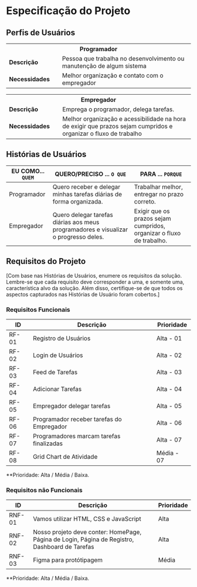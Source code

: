 # Especificação do Projeto

## Perfis de Usuários

<table>
<tbody>
<tr align=center>
<th colspan="2">Programador</th>
</tr>
<tr>
<td width="150px"><b>Descrição</b></td>
<td width="600px">Pessoa que trabalha no desenvolvimento ou manutenção de algum sistema </td>
</tr>
<tr>
<td><b>Necessidades</b></td>
<td>Melhor organização e contato com o empregador </td>
</tr>
</tbody>
</table>
<table>
   <tbody>
<tr align=center>
<th colspan="2">Empregador</th>
</tr>
<tr>
<td width="150px"><b>Descrição</b></td>
<td width="600px">Emprega o programador, delega tarefas.</td>
</tr>
<tr>
<td><b>Necessidades</b></td>
<td>Melhor organização e acessibilidade na hora de exigir que prazos sejam cumpridos e organizar o fluxo de trabalho </td>
</tr>
</tbody>
</table>

## Histórias de Usuários

|EU COMO... `QUEM`   | QUERO/PRECISO ... `O QUE` |PARA ... `PORQUE`                 |
|--------------------|---------------------------|----------------------------------|
| Programador | Quero receber e delegar minhas tarefas diárias de forma organizada. | Trabalhar melhor, entregar no prazo correto.|
| Empregador | Quero delegar tarefas diárias aos meus programadores e visualizar o progresso deles.  | Exigir que os prazos sejam cumpridos, organizar o fluxo de trabalho.  |

## Requisitos do Projeto

[Com base nas Histórias de Usuários, enumere os requisitos da solução. Lembre-se que cada requisito deve corresponder a uma, e somente uma, característica alvo da solução. Além disso, certifique-se de que todos os aspectos capturados nas Histórias de Usuário foram cobertos.]

### Requisitos Funcionais

|ID    | Descrição                | Prioridade |
|-------|---------------------------------|----|
| RF-01 |  Registro de Usuários  | Alta - 01 | 
| RF-02 |  Login de Usuários     | Alta - 02 |
| RF-03 |  Feed de Tarefas       | Alta - 03 |
| RF-04 |  Adicionar Tarefas     | Alta - 04 |
| RF-05 |  Empregador delegar tarefas   | Alta - 05 |
| RF-06 |  Programador receber tarefas do Empregador | Alta - 06 |
| RF-07 |  Programadores marcam tarefas finalizadas  | Alta - 07 |
| RF-08 |  Grid Chart de Atividade  | Média - 07 |

**Prioridade: Alta / Média / Baixa. 

### Requisitos não Funcionais

|ID      | Descrição               |Prioridade |
|--------|-------------------------|----|
| RNF-01 |  Vamos utilizar HTML, CSS e JavaScript   | Alta | 
| RNF-02 | Nosso projeto deve conter: HomePage, Página de Login, Página de Registro, Dashboard de Tarefas  | Alta | 
| RNF-03 | Figma para protótipagem | Média | 

**Prioridade: Alta / Média / Baixa. 

